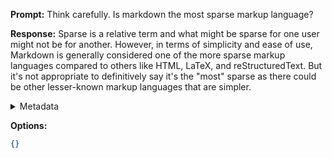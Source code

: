 **Prompt:**
Think carefully. Is markdown the most sparse markup language?

**Response:**
Sparse is a relative term and what might be sparse for one user might not be for another. However, in terms of simplicity and ease of use, Markdown is generally considered one of the more sparse markup languages compared to others like HTML, LaTeX, and reStructuredText. But it's not appropriate to definitively say it's the "most" sparse as there could be other lesser-known markup languages that are simpler.

<details><summary>Metadata</summary>

- Duration: 9849 ms
- Datetime: 2023-08-28T13:25:38.999330
- Model: gpt-4-0613

</details>

**Options:**
```json
{}
```

